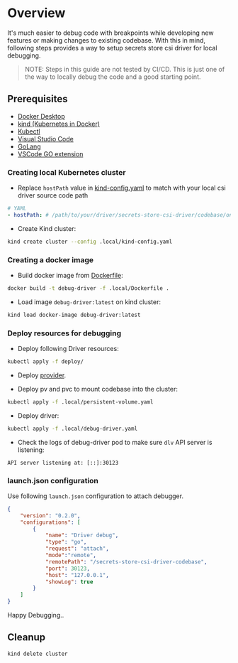 # Overview
It's much easier to debug code with breakpoints while developing new features or making changes to existing codebase. With this in mind, following steps provides a way to setup secrets store csi driver for local debugging.

> NOTE: Steps in this guide are not tested by CI/CD. This is just one of the way to locally debug the code and a good starting point.

## Prerequisites

* [Docker Desktop](https://docs.docker.com/get-docker)
* [kind (Kubernetes in Docker)](https://kind.sigs.k8s.io)
* [Kubectl](https://kubernetes.io/de/docs/tasks/tools/install-kubectl)
* [Visual Studio Code](https://code.visualstudio.com/download)
* [GoLang](https://golang.org/doc/install)
* [VSCode GO extension](https://marketplace.visualstudio.com/items?itemName=golang.Go)


### Creating local Kubernetes cluster
- Replace `hostPath` value in [kind-config.yaml](kind-config.yaml) to match with your local csi driver source code path
``` yaml
# YAML
- hostPath: # /path/to/your/driver/secrets-store-csi-driver/codebase/on/host
```
- Create Kind cluster:
```sh
kind create cluster --config .local/kind-config.yaml
```


### Creating a docker image
- Build docker image from [Dockerfile](Dockerfile):

```sh
docker build -t debug-driver -f .local/Dockerfile .
```

- Load image `debug-driver:latest` on kind cluster:

```sh
kind load docker-image debug-driver:latest
```

### Deploy resources for debugging
- Deploy following Driver resources:
```sh
kubectl apply -f deploy/
```

- Deploy [provider](https://secrets-store-csi-driver.sigs.k8s.io/getting-started/installation.html#use-the-secrets-store-csi-driver-with-a-provider).

- Deploy pv and pvc to mount codebase into the cluster:
```sh
kubectl apply -f .local/persistent-volume.yaml
```

- Deploy driver:
```sh
kubectl apply -f .local/debug-driver.yaml
```
- Check the logs of debug-driver pod to make sure `dlv` API server is listening:
```
API server listening at: [::]:30123
```

### launch.json configuration
Use following `launch.json` configuration to attach debugger.
```json
{
    "version": "0.2.0",
    "configurations": [
        {
            "name": "Driver debug",
            "type": "go",
            "request": "attach",
            "mode":"remote",
            "remotePath": "/secrets-store-csi-driver-codebase",
            "port": 30123,
            "host": "127.0.0.1",
            "showLog": true
        }
    ]
}
```
Happy Debugging..

## Cleanup
```sh
kind delete cluster
```
